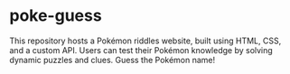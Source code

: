 # poke-guess
This repository hosts a Pokémon riddles website, built using HTML, CSS, and a custom API. Users can test their Pokémon knowledge by solving dynamic puzzles and clues. Guess the Pokémon name!
